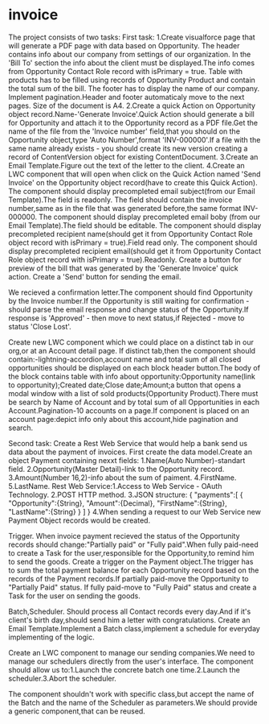 # invoice
The project consists of two tasks: First task: 1.Create visualforce page that will generate a PDF page with data based on Opportunity. The header contains info about our company from settings of our organization. In the 'Bill To' section the info about the client must be displayed.The info comes from Opportunity Contact Role record with isPrimary = true. Table with products has to be filled using records of Opportunity Product and contain the total sum of the bill. The footer has to display the name of our company. Implement pagination.Header and footer automaticaly move to the next pages. Size of the document is A4. 2.Create a quick Action on Opportunity object record.Name-'Generate Invoice'.Quick Action should generate a bill for Opportunity and attach it to the Opportunity record as a PDF file.Get the name of the file from the 'Invoice number' field,that you should on the Opportunity object,type 'Auto Number',format 'INV-000000'.If a file with the same name already exists - you should create its new version creating a record of ContentVersion object for existing ContentDocument. 3.Create an Email Template.Figure out the text of the letter to the client. 4.Create an LWC component that will open when click on the Quick Action named 'Send Invoice' on the Opportunity object record(have to create this Quick Action). The component should display precompleted email subject(from our Email Template).The field is readonly. The field should contain the invoice number,same as in the file that was generated before,the same format INV-000000. The component should display precompleted email boby (from our Email Template).The field should be editable. The component should display precompleted recipient name(should get it from Opportunity Contact Role object record with isPrimary = true).Field read only. The component should display precompleted recipient email(should get it from Opportunity Contact Role object record with isPrimary = true).Readonly. Create a button for preview of the bill that was generated by the 'Generate Invoice' quick action. Create a 'Send' button for sending the email.

We recieved a confirmation letter.The component should find Opportunity by the Invoice number.If the Opportunity is still waiting for confirmation - should parse the email response and change status of the Opportunity.If response is 'Approved' - then move to next status,if Rejected - move to status 'Close Lost'.

Create new LWC component which we could place on a distinct tab in our org,or at an Account detail page. If distinct tab,then the component should contain:-lightning-accordion,account name and total sum of all closed opportunities should be displayed on each block header button.The body of the block contains table with info about opportunity:Opportunity name(link to opportunity);Created date;Close date;Amount;a button that opens a modal window with a list of sold products(Opportunity Product).There must be search by Name of Account and by total sum of all Opportunities in each Account.Pagination-10 accounts on a page.If component is placed on an account page:depict info only about this account,hide pagination and search.

Second task: Create a Rest Web Service that would help a bank send us data about the payment of invoices. First create the data model.Create an object Payment containing nexxt fields: 1.Name(Auto Number)-standart field. 2.Opportunity(Master Detail)-link to the Opportunity record. 3.Amount(Number 16,2)-info about the sum of paiment. 4.FirstName. 5.LastName. Rest Web Service:1.Access to Web Service - OAuth Technology. 2.POST HTTP method. 3.JSON structure: { "payments":[ { "Opportunity":{String}, "Amount":{Decimal}, "FirstName":{String}, "LastName":{String} } ] } 4.When sending a request to our Web Service new Payment Object records would be created.

Trigger. When invoice payment recieved the status of the Opportunity records should change:"Partially paid" or "Fully paid".When fully paid-need to create a Task for the user,responsible for the Opportunity,to remind him to send the goods. Create a trigger on the Payment object.The trigger has to sum the total payment balance for each Opportunity record based on the records of the Payment records.If partially paid-move the Opportunity to "Partially Paid" status. If fully paid-move to "Fully Paid" status and create a Task for the user on sending the goods.

Batch,Scheduler.
Should process all Contact records every day.And if it's client's birth day,should send him a letter with congratulations.
Create an Email Template.Implement a Batch class,implement a schedule for everyday implementing of the logic.

Create an LWC component to manage our sending companies.We need to manage our schedulers directly from the user's interface.
The component should allow us to:1.Launch the concrete batch one time.2.Launch the scheduler.3.Abort the scheduler.

The component shouldn't work with specific class,but accept the name of the Batch and the name of the Scheduler 
as parameters.We should provide a generic component,that can be reused.
